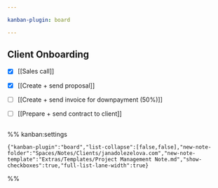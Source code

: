 ```yaml
---

kanban-plugin: board

---
```


## Client Onboarding

- [x] [[Sales call]]
- [x] [[Create + send proposal]]
- [ ] [[Create + send invoice for downpayment (50%)]]
- [ ] [[Prepare + send contract to client]]


## 





%% kanban:settings
```
{"kanban-plugin":"board","list-collapse":[false,false],"new-note-folder":"Spaces/Notes/Clients/janadolezelova.com","new-note-template":"Extras/Templates/Project Management Note.md","show-checkboxes":true,"full-list-lane-width":true}
```
%%